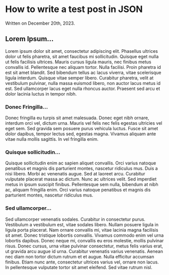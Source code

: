 # How to write a test post in JSON

Written on December 20th, 2023.

## Lorem Ipsum...

Lorem ipsum dolor sit amet, consectetur adipiscing elit. Phasellus ultrices dolor ut felis pharetra, sit amet faucibus mi sollicitudin. Quisque eget nulla ut felis facilisis ultrices. Mauris cursus ligula mauris, nec finibus metus convallis id. Pellentesque nec aliquam tortor. Nulla facilisi. Proin pharetra id est sit amet blandit. Sed bibendum tellus ac lacus viverra, vitae scelerisque ligula interdum. Quisque vitae semper libero. Curabitur pharetra, velit at vestibulum pulvinar, nulla massa euismod libero, non auctor lacus metus id est. Sed ullamcorper lacus eget nulla rhoncus auctor. Praesent sed arcu et dolor lacinia luctus in tempor nibh. 

### Donec Fringilla...

Donec fringilla eu turpis sit amet malesuada. Donec eget nibh ornare, interdum orci vel, dictum urna. Mauris vel felis nec felis egestas ultricies vel eget sem. Sed gravida sem posuere purus vehicula luctus. Fusce sit amet dolor dapibus, tempor lectus sed, egestas magna. Vivamus aliquam ante vitae nulla mollis sagittis. In vel fringilla enim. 

### Quisque sollicitudin...

Quisque sollicitudin enim ac sapien aliquet convallis. Orci varius natoque penatibus et magnis dis parturient montes, nascetur ridiculus mus. Duis a nisi libero. Morbi ac venenatis augue. Sed at laoreet arcu. Curabitur vulputate placerat massa ac dictum. Nunc ac ultrices velit. Sed imperdiet metus in ipsum suscipit finibus. Pellentesque sem nulla, bibendum at nibh ac, aliquam fringilla enim. Orci varius natoque penatibus et magnis dis parturient montes, nascetur ridiculus mus. 

### Sed ullamcorper...

Sed ullamcorper venenatis sodales. Curabitur in consectetur purus. Vestibulum a vestibulum est, vitae sodales libero. Nullam posuere ligula in ligula porta placerat. Nam ornare convallis mi, vitae lacinia magna facilisis sit amet. Donec tristique lobortis convallis. Vivamus commodo enim vel urna lobortis dapibus. Donec neque mi, convallis eu eros molestie, mollis pulvinar risus. Donec cursus, urna vitae pulvinar consectetur, metus felis varius erat, ut gravida arcu augue id urna. Curabitur venenatis varius venenatis. Aenean nec diam non tortor dictum rutrum et et augue. Nulla efficitur accumsan finibus. Etiam nunc ante, consectetur ultrices varius vel, ornare non lacus. In pellentesque vulputate tortor sit amet eleifend. Sed vitae rutrum nisl. 